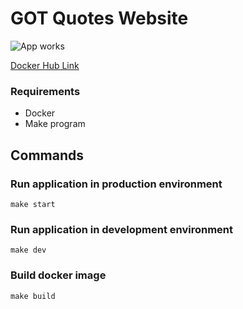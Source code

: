 # GOT Quotes Website


![App works](https://github.com/vladislav1923/gqt/actions/workflows/push-check.yml/badge.svg)

[Docker Hub Link](https://hub.docker.com/repository/docker/vladislav1923/gqt)

### Requirements
- Docker
- Make program

## Commands

### Run application in production environment
`make start`

### Run application in development environment
`make dev`

### Build docker image
`make build`

